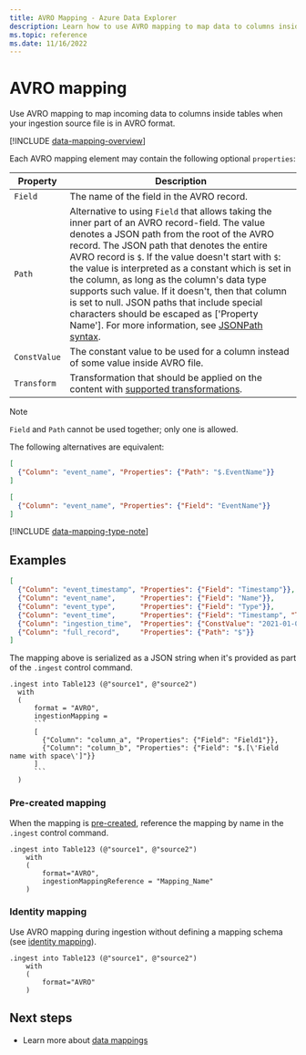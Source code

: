 ```yaml
---
title: AVRO Mapping - Azure Data Explorer
description: Learn how to use AVRO mapping to map data to columns inside tables upon ingestion.
ms.topic: reference
ms.date: 11/16/2022
---
```


# AVRO mapping

Use AVRO mapping to map incoming data to columns inside tables when your ingestion source file is in AVRO format.

[!INCLUDE [data-mapping-overview](../../includes/data-mapping-overview.md)]

Each AVRO mapping element may contain the following optional `properties`:

|Property|Description|
|--|--|
|`Field`| The name of the field in the AVRO record.|
|`Path`|Alternative to using `Field` that allows taking the inner part of an AVRO record-field. The value denotes a JSON path from the root of the AVRO record. The JSON path that denotes the entire AVRO record is `$`. If the value doesn't start with `$`: the value is interpreted as a constant which is set in the column, as long as the column's data type supports such value. If it doesn't, then that column is set to null. JSON paths that include special characters should be escaped as [\'Property Name\']. For more information, see [JSONPath syntax](../query/jsonpath.md).|
|`ConstValue`|The constant value to be used for a column instead of some value inside AVRO file.|
|`Transform`|Transformation that should be applied on the content with [supported transformations](./mappings.md#mapping-transformations).|

>[!NOTE]
> `Field` and `Path` cannot be used together; only one is allowed.
>
> The following alternatives are equivalent:
>
> ``` json
> [
>   {"Column": "event_name", "Properties": {"Path": "$.EventName"}}
> ]
> ```
>
> ``` json
> [
>   {"Column": "event_name", "Properties": {"Field": "EventName"}}
> ]
> ```

[!INCLUDE [data-mapping-type-note](../../includes/data-mapping-type-note.md)]

## Examples

``` json
[
  {"Column": "event_timestamp", "Properties": {"Field": "Timestamp"}},
  {"Column": "event_name",      "Properties": {"Field": "Name"}},
  {"Column": "event_type",      "Properties": {"Field": "Type"}},
  {"Column": "event_time",      "Properties": {"Field": "Timestamp", "Transform": "DateTimeFromUnixMilliseconds"}},
  {"Column": "ingestion_time",  "Properties": {"ConstValue": "2021-01-01T10:32:00"}},
  {"Column": "full_record",     "Properties": {"Path": "$"}}
]
```

The mapping above is serialized as a JSON string when it's provided as part of the `.ingest` control command.

````kusto
.ingest into Table123 (@"source1", @"source2")
  with
  (
      format = "AVRO",
      ingestionMapping =
      ```
      [
        {"Column": "column_a", "Properties": {"Field": "Field1"}},
        {"Column": "column_b", "Properties": {"Field": "$.[\'Field name with space\']"}}
      ]
      ```
  )
````

### Pre-created mapping

When the mapping is [pre-created](create-ingestion-mapping-command.md), reference the mapping by name in the `.ingest` control command.

```kusto
.ingest into Table123 (@"source1", @"source2")
    with
    (
        format="AVRO",
        ingestionMappingReference = "Mapping_Name"
    )
```

### Identity mapping

Use AVRO mapping during ingestion without defining a mapping schema (see [identity mapping](mappings.md#identity-mapping)).

```kusto
.ingest into Table123 (@"source1", @"source2")
    with
    (
        format="AVRO"
    )
```

## Next steps

* Learn more about [data mappings](mappings.md)
